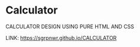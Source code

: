 # Calculator

CALCULATOR DESIGN USING PURE HTML AND CSS

LINK: https://sgrpnwr.github.io/CALCULATOR
